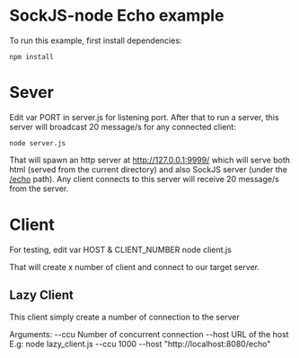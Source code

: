 SockJS-node Echo example
========================

To run this example, first install dependencies:

    npm install


Sever
========================
Edit var PORT in server.js for listening port.
After that to run a server, this server will broadcast 20 message/s for any connected client:

    node server.js

That will spawn an http server at http://127.0.0.1:9999/ which will
serve both html (served from the current directory) and also SockJS
server (under the [/echo](http://127.0.0.1:9999/echo) path). Any client connects to this server will receive 20 message/s from the server.

Client
========================
For testing, edit var HOST & CLIENT_NUMBER
    node client.js

That will create x number of client and connect to our target server.

## Lazy Client
This client simply create a number of connection to the server

Arguments:
    --ccu   Number of concurrent connection
    --host  URL of the host
E.g:
node lazy_client.js --ccu 1000 --host "http://localhost:8080/echo"


